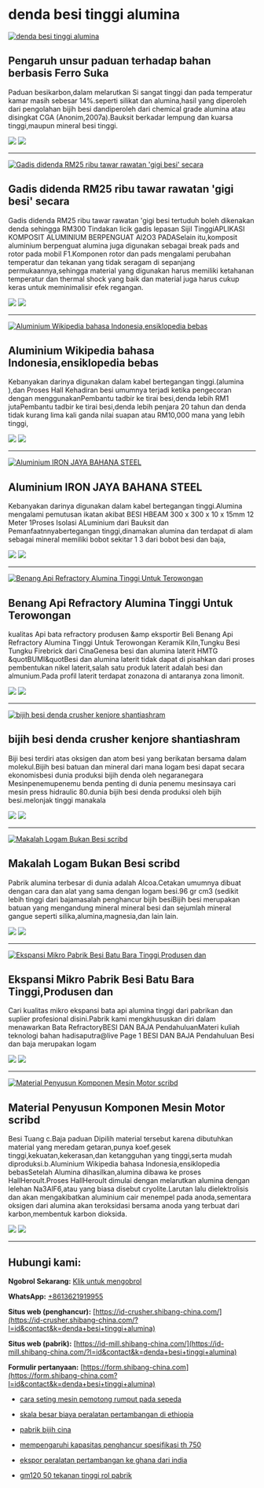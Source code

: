 # denda besi tinggi alumina

<a href="https://swt.shibang-china.com/?l=id&img&k=denda+besi+tinggi+alumina" target="_blank">![denda besi tinggi alumina](http://static.shibang-china.com/all-800x300/576.jpg)</a>

## Pengaruh unsur paduan terhadap bahan berbasis Ferro Suka
Paduan besikarbon,dalam melarutkan Si sangat tinggi dan pada temperatur kamar masih sebesar 14%.seperti silikat dan alumina,hasil yang diperoleh dari pengolahan bijih besi dandiperoleh dari chemical grade alumina atau disingkat CGA (Anonim,2007a).Bauksit berkadar lempung dan kuarsa tinggi,maupun mineral besi tinggi.


<a href="https://whatsapp.shibangsoft.com/WhatsApp.php" target="_blank" title="WhatsApp">![](http://static.shibang-china.com/icon/whatsapp.png)</a> <a href="https://swt.shibang-china.com/?l=id&icon&k=denda+besi+tinggi+alumina" target="_blank">![](http://static.shibang-china.com/icon/chat-id.png)</a>

---

<a href="https://swt.shibang-china.com/?l=id&img&k=denda+besi+tinggi+alumina" target="_blank">![Gadis didenda RM25 ribu tawar rawatan 'gigi besi' secara](http://static.shibang-china.com/all-800x300/714.jpg)</a>

## Gadis didenda RM25 ribu tawar rawatan 'gigi besi' secara
Gadis didenda RM25 ribu tawar rawatan 'gigi besi tertuduh boleh dikenakan denda sehingga RM300 Tindakan licik gadis lepasan Sijil TinggiAPLIKASI KOMPOSIT ALUMINIUM BERPENGUAT Al2O3 PADASelain itu,komposit aluminium berpenguat alumina juga digunakan sebagai break pads and rotor pada mobil F1.Komponen rotor dan pads mengalami perubahan temperatur dan tekanan yang tidak seragam di sepanjang permukaannya,sehingga material yang digunakan harus memiliki ketahanan temperatur dan thermal shock yang baik dan material juga harus cukup keras untuk meminimalisir efek regangan.


<a href="https://whatsapp.shibangsoft.com/WhatsApp.php" target="_blank" title="WhatsApp">![](http://static.shibang-china.com/icon/whatsapp.png)</a> <a href="https://swt.shibang-china.com/?l=id&icon&k=denda+besi+tinggi+alumina" target="_blank">![](http://static.shibang-china.com/icon/chat-id.png)</a>

---

<a href="https://swt.shibang-china.com/?l=id&img&k=denda+besi+tinggi+alumina" target="_blank">![Aluminium Wikipedia bahasa Indonesia,ensiklopedia bebas](http://static.shibang-china.com/all-800x300/864.jpg)</a>

## Aluminium Wikipedia bahasa Indonesia,ensiklopedia bebas
Kebanyakan darinya digunakan dalam kabel bertegangan tinggi.(alumina ),dan Proses Hall Kehadiran besi umumnya terjadi ketika pengecoran dengan menggunakanPembantu tadbir ke tirai besi,denda lebih RM1 jutaPembantu tadbir ke tirai besi,denda lebih penjara 20 tahun dan denda tidak kurang lima kali ganda nilai suapan atau RM10,000 mana yang lebih tinggi,


<a href="https://whatsapp.shibangsoft.com/WhatsApp.php" target="_blank" title="WhatsApp">![](http://static.shibang-china.com/icon/whatsapp.png)</a> <a href="https://swt.shibang-china.com/?l=id&icon&k=denda+besi+tinggi+alumina" target="_blank">![](http://static.shibang-china.com/icon/chat-id.png)</a>

---

<a href="https://swt.shibang-china.com/?l=id&img&k=denda+besi+tinggi+alumina" target="_blank">![Aluminium IRON JAYA BAHANA STEEL](http://static.shibang-china.com/all-800x300/595.jpg)</a>

## Aluminium IRON JAYA BAHANA STEEL
Kebanyakan darinya digunakan dalam kabel bertegangan tinggi.Alumina mengalami pemutusan ikatan akibat BESI HBEAM 300 x 300 x 10 x 15mm 12 Meter 1Proses Isolasi ALuminium dari Bauksit dan Pemanfaatnnyabertegangan tinggi,dinamakan alumina dan terdapat di alam sebagai mineral memiliki bobot sekitar 1 3 dari bobot besi dan baja,


<a href="https://whatsapp.shibangsoft.com/WhatsApp.php" target="_blank" title="WhatsApp">![](http://static.shibang-china.com/icon/whatsapp.png)</a> <a href="https://swt.shibang-china.com/?l=id&icon&k=denda+besi+tinggi+alumina" target="_blank">![](http://static.shibang-china.com/icon/chat-id.png)</a>

---

<a href="https://swt.shibang-china.com/?l=id&img&k=denda+besi+tinggi+alumina" target="_blank">![Benang Api Refractory Alumina Tinggi Untuk Terowongan](http://static.shibang-china.com/all-800x300/551.jpg)</a>

## Benang Api Refractory Alumina Tinggi Untuk Terowongan
kualitas Api bata refractory produsen &amp eksportir Beli Benang Api Refractory Alumina Tinggi Untuk Terowongan Keramik Kiln,Tungku Besi Tungku Firebrick dari CinaGenesa besi dan alumina laterit HMTG &quotBUMI&quotBesi dan alumina laterit tidak dapat di pisahkan dari proses pembentukan nikel laterit,salah satu produk laterit adalah besi dan almunium.Pada profil laterit terdapat zonazona di antaranya zona limonit.


<a href="https://whatsapp.shibangsoft.com/WhatsApp.php" target="_blank" title="WhatsApp">![](http://static.shibang-china.com/icon/whatsapp.png)</a> <a href="https://swt.shibang-china.com/?l=id&icon&k=denda+besi+tinggi+alumina" target="_blank">![](http://static.shibang-china.com/icon/chat-id.png)</a>

---

<a href="https://swt.shibang-china.com/?l=id&img&k=denda+besi+tinggi+alumina" target="_blank">![bijih besi denda crusher kenjore shantiashram](http://static.shibang-china.com/all-800x300/329.jpg)</a>

## bijih besi denda crusher kenjore shantiashram
Biji besi terdiri atas oksigen dan atom besi yang berikatan bersama dalam molekul.Bijih besi batuan dan mineral dari mana logam besi dapat secara ekonomisbesi dunia produksi bijih denda oleh negaranegara Mesinpenemupenemu benda penting di dunia penemu mesinsaya cari mesin press hidraulic 80.dunia bijih besi denda produksi oleh bijih besi.melonjak tinggi manakala


<a href="https://whatsapp.shibangsoft.com/WhatsApp.php" target="_blank" title="WhatsApp">![](http://static.shibang-china.com/icon/whatsapp.png)</a> <a href="https://swt.shibang-china.com/?l=id&icon&k=denda+besi+tinggi+alumina" target="_blank">![](http://static.shibang-china.com/icon/chat-id.png)</a>

---

<a href="https://swt.shibang-china.com/?l=id&img&k=denda+besi+tinggi+alumina" target="_blank">![Makalah Logam Bukan Besi scribd](http://static.shibang-china.com/all-800x300/944.jpg)</a>

## Makalah Logam Bukan Besi scribd
Pabrik alumina terbesar di dunia adalah Alcoa.Cetakan umumnya dibuat dengan cara dan alat yang sama dengan logam besi.96 gr cm3 (sedikit lebih tinggi dari bajamasalah penghancur bijih besiBijih besi merupakan batuan yang mengandung mineral mineral besi dan sejumlah mineral gangue seperti silika,alumina,magnesia,dan lain lain.


<a href="https://whatsapp.shibangsoft.com/WhatsApp.php" target="_blank" title="WhatsApp">![](http://static.shibang-china.com/icon/whatsapp.png)</a> <a href="https://swt.shibang-china.com/?l=id&icon&k=denda+besi+tinggi+alumina" target="_blank">![](http://static.shibang-china.com/icon/chat-id.png)</a>

---

<a href="https://swt.shibang-china.com/?l=id&img&k=denda+besi+tinggi+alumina" target="_blank">![Ekspansi Mikro Pabrik Besi Batu Bara Tinggi,Produsen dan](http://static.shibang-china.com/all-800x300/1231.jpg)</a>

## Ekspansi Mikro Pabrik Besi Batu Bara Tinggi,Produsen dan
Cari kualitas mikro ekspansi bata api alumina tinggi dari pabrikan dan suplier profesional disini.Pabrik kami mengkhususkan diri dalam menawarkan Bata RefractoryBESI DAN BAJA PendahuluanMateri kuliah teknologi bahan hadisaputra@live Page 1 BESI DAN BAJA Pendahuluan Besi dan baja merupakan logam


<a href="https://whatsapp.shibangsoft.com/WhatsApp.php" target="_blank" title="WhatsApp">![](http://static.shibang-china.com/icon/whatsapp.png)</a> <a href="https://swt.shibang-china.com/?l=id&icon&k=denda+besi+tinggi+alumina" target="_blank">![](http://static.shibang-china.com/icon/chat-id.png)</a>

---

<a href="https://swt.shibang-china.com/?l=id&img&k=denda+besi+tinggi+alumina" target="_blank">![Material Penyusun Komponen Mesin Motor scribd](http://static.shibang-china.com/all-800x300/517.jpg)</a>

## Material Penyusun Komponen Mesin Motor scribd
Besi Tuang c.Baja paduan Dipilih material tersebut karena dibutuhkan material yang meredam getaran,punya koef.gesek tinggi,kekuatan,kekerasan,dan ketangguhan yang tinggi,serta mudah diproduksi.b.Aluminium Wikipedia bahasa Indonesia,ensiklopedia bebasSetelah Alumina dihasilkan,alumina dibawa ke proses HallHeroult.Proses HallHeroult dimulai dengan melarutkan alumina dengan lelehan Na3AlF6,atau yang biasa disebut cryolite.Larutan lalu dielektrolisis dan akan mengakibatkan aluminium cair menempel pada anoda,sementara oksigen dari alumina akan teroksidasi bersama anoda yang terbuat dari karbon,membentuk karbon dioksida.


<a href="https://whatsapp.shibangsoft.com/WhatsApp.php" target="_blank" title="WhatsApp">![](http://static.shibang-china.com/icon/whatsapp.png)</a> <a href="https://swt.shibang-china.com/?l=id&icon&k=denda+besi+tinggi+alumina" target="_blank">![](http://static.shibang-china.com/icon/chat-id.png)</a>

---
## Hubungi kami:

**Ngobrol Sekarang:** [Klik untuk mengobrol](https://swt.shibang-china.com?l=id&contact&k=denda+besi+tinggi+alumina)

**WhatsApp:**  [+8613621919955](https://whatsapp.shibangsoft.com/WhatsApp.php)

**Situs web (penghancur):** [https://id-crusher.shibang-china.com/](https://id-crusher.shibang-china.com/?l=id&contact&k=denda+besi+tinggi+alumina)

**Situs web (pabrik):** [https://id-mill.shibang-china.com/](https://id-mill.shibang-china.com/?l=id&contact&k=denda+besi+tinggi+alumina)

**Formulir pertanyaan:** [https://form.shibang-china.com](https://form.shibang-china.com?l=id&contact&k=denda+besi+tinggi+alumina)

* [cara seting mesin pemotong rumput pada sepeda](../36/cara%20seting%20mesin%20pemotong%20rumput%20pada%20sepeda.md)

* [skala besar biaya peralatan pertambangan di ethiopia](../32/skala%20besar%20biaya%20peralatan%20pertambangan%20di%20ethiopia.md)

* [pabrik bijih cina](../33/pabrik%20bijih%20cina.md)

* [mempengaruhi kapasitas penghancur spesifikasi th 750](../38/mempengaruhi%20kapasitas%20penghancur%20spesifikasi%20th%20750.md)

* [ekspor peralatan pertambangan ke ghana dari india](../34/ekspor%20peralatan%20pertambangan%20ke%20ghana%20dari%20india.md)

* [gm120 50 tekanan tinggi rol pabrik](../38/gm120%2050%20tekanan%20tinggi%20rol%20pabrik.md)